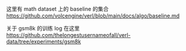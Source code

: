 
这里有 math dataset 上的 baseline 的集合
https://github.com/volcengine/verl/blob/main/docs/algo/baseline.md 

关于 gsm8k 的训练 log 在这里
https://github.com/thelongestusernameofall/verl-data/tree/experiments/gsm8k

